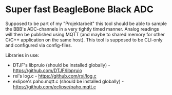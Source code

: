 # Super fast BeagleBone Black ADC
Supposed to be part of my "Projektarbeit" this tool should be able to sample the BBB's ADC-channels in a very tightly timed manner.
Analog readings will then be published using MQTT (and maybe to shared memory for other C/C++ application on the same host).
This tool is supposed to be CLI-only and configured via config-files.

Libraries in use:
* DTJF's libpruio (should be installed globally) - https://github.com/DTJF/libpruio
* rxi's log.c - https://github.com/rxi/log.c
* exlipse's paho.mqtt.c (should be installed globally) - https://github.com/eclipse/paho.mqtt.c
